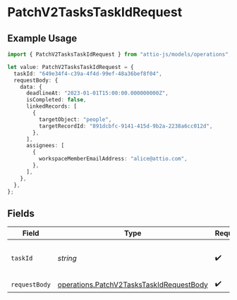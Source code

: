# PatchV2TasksTaskIdRequest

## Example Usage

```typescript
import { PatchV2TasksTaskIdRequest } from "attio-js/models/operations";

let value: PatchV2TasksTaskIdRequest = {
  taskId: "649e34f4-c39a-4f4d-99ef-48a36bef8f04",
  requestBody: {
    data: {
      deadlineAt: "2023-01-01T15:00:00.000000000Z",
      isCompleted: false,
      linkedRecords: [
        {
          targetObject: "people",
          targetRecordId: "891dcbfc-9141-415d-9b2a-2238a6cc012d",
        },
      ],
      assignees: [
        {
          workspaceMemberEmailAddress: "alice@attio.com",
        },
      ],
    },
  },
};
```

## Fields

| Field                                                                                                | Type                                                                                                 | Required                                                                                             | Description                                                                                          | Example                                                                                              |
| ---------------------------------------------------------------------------------------------------- | ---------------------------------------------------------------------------------------------------- | ---------------------------------------------------------------------------------------------------- | ---------------------------------------------------------------------------------------------------- | ---------------------------------------------------------------------------------------------------- |
| `taskId`                                                                                             | *string*                                                                                             | :heavy_check_mark:                                                                                   | N/A                                                                                                  | 649e34f4-c39a-4f4d-99ef-48a36bef8f04                                                                 |
| `requestBody`                                                                                        | [operations.PatchV2TasksTaskIdRequestBody](../../models/operations/patchv2taskstaskidrequestbody.md) | :heavy_check_mark:                                                                                   | N/A                                                                                                  |                                                                                                      |